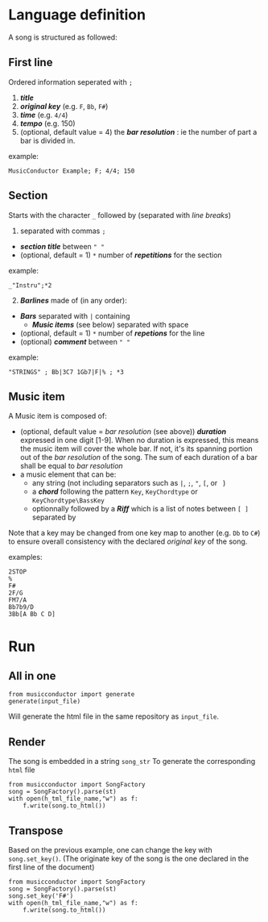 # Language definition
A song is structured as followed:
## First line
Ordered information seperated with `;`
  1. ***title***
  2. ***original key*** (e.g. `F`, `Bb`, `F#`)
  3. ***time*** (e.g. `4/4`)
  4. ***tempo*** (e.g. 150)
  5. (optional, default value = 4) the ***bar resolution*** : ie the number of part a bar is divided in.
  
  example:
  ```
  MusicConductor Example; F; 4/4; 150
  ```

## Section
Starts with the character `_` followed by (separated with *line breaks*)
1. separated with commas `;`
  * ***section title*** between `" "`
  * (optional, default = 1) `*` number of ***repetitions*** for the section

example:

```
_"Instru";*2
```

2. ***Barlines*** made of (in any order):
  * ***Bars*** separated with `|` containing 
    * ***Music items*** (see below) separated with space
  * (optional, default = 1) `*` number of ***repetions*** for the line
  * (optional) ***comment*** between `" "`
    
example:

```
"STRINGS" ; Bb|3C7 1Gb7|F|% ; *3
```

## Music item
A Music item is composed of:
* (optional, default value = *bar resolution* (see above)) ***duration*** expressed in one digit [1-9]. When no duration is expressed, this means the music item will cover the whole bar. If not, it's its spanning portion out of the *bar resolution* of the song. The sum of each duration of a bar shall be equal to *bar resolution*
*  a music element that can be:
    * any string (not including separators such as `|`, `;`, `"`, `[`, or ` `)
    * a ***chord*** following the pattern `Key`, `KeyChordtype` or `KeyChordtype\BassKey`
    * optionnally followed by a ***Riff*** which is a list of notes between `[ ]` separated by ` `

Note that a key may be changed from one key map to another (e.g. `Db` to `C#`) to ensure overall consistency with the declared *original key* of the song.

examples:
```
2STOP
%
F#
2F/G
FM7/A
Bb7b9/D
3Bb[A Bb C D]
```

# Run
## All in one
```
from musicconductor import generate
generate(input_file)
```
Will generate the html file in the same repository as `input_file`.
## Render
The song is embedded in a string `song_str`
To generate the corresponding `html` file
```
from musicconductor import SongFactory
song = SongFactory().parse(st)
with open(h_tml_file_name,"w") as f:
    f.write(song.to_html())
```
## Transpose
Based on the previous example, one can change the key with `song.set_key()`. (The originate key of the song is the one declared in the first line of the document)
```
from musicconductor import SongFactory
song = SongFactory().parse(st)
song.set_key('F#')
with open(h_tml_file_name,"w") as f:
    f.write(song.to_html())
```
